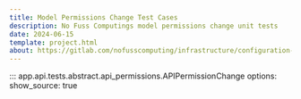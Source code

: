 ```yaml
---
title: Model Permissions Change Test Cases
description: No Fuss Computings model permissions change unit tests
date: 2024-06-15
template: project.html
about: https://gitlab.com/nofusscomputing/infrastructure/configuration-management/django_app
---
```


::: app.api.tests.abstract.api_permissions.APIPermissionChange
    options:
        show_source: true
